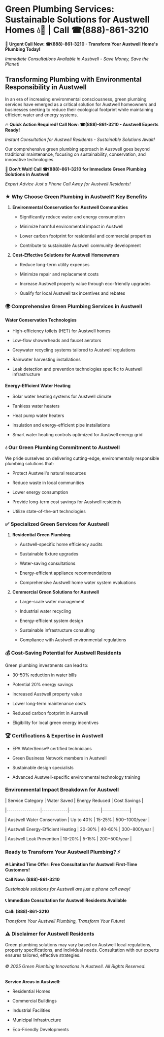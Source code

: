 # Green Plumbing Services: Sustainable Solutions for Austwell Homes 💧🌿 | Call ☎(888)-861-3210

🚨 **Urgent Call Now: ☎(888)-861-3210 - Transform Your Austwell Home's Plumbing Today!**
*Immediate Consultations Available in Austwell - Save Money, Save the Planet!*

## Transforming Plumbing with Environmental Responsibility in Austwell

In an era of increasing environmental consciousness, green plumbing services have emerged as a critical solution for Austwell homeowners and businesses seeking to reduce their ecological footprint while maintaining efficient water and energy systems. 

🔥 **Quick Action Required! Call Now: ☎(888)-861-3210 - Austwell Experts Ready!**
*Instant Consultation for Austwell Residents - Sustainable Solutions Await!*

Our comprehensive green plumbing approach in Austwell goes beyond traditional maintenance, focusing on sustainability, conservation, and innovative technologies.

🚨 **Don't Wait! Call ☎(888)-861-3210 for Immediate Green Plumbing Solutions in Austwell**
*Expert Advice Just a Phone Call Away for Austwell Residents!*

### ★ Why Choose Green Plumbing in Austwell? Key Benefits

1. **Environmental Conservation for Austwell Communities** 
   - Significantly reduce water and energy consumption
   - Minimize harmful environmental impact in Austwell
   - Lower carbon footprint for residential and commercial properties
   - Contribute to sustainable Austwell community development

2. **Cost-Effective Solutions for Austwell Homeowners** 
   - Reduce long-term utility expenses
   - Minimize repair and replacement costs
   - Increase Austwell property value through eco-friendly upgrades
   - Qualify for local Austwell tax incentives and rebates

### 🌍 Comprehensive Green Plumbing Services in Austwell

#### Water Conservation Technologies
- High-efficiency toilets (HET) for Austwell homes
- Low-flow showerheads and faucet aerators
- Greywater recycling systems tailored to Austwell regulations
- Rainwater harvesting installations
- Leak detection and prevention technologies specific to Austwell infrastructure

#### Energy-Efficient Water Heating
- Solar water heating systems for Austwell climate
- Tankless water heaters
- Heat pump water heaters
- Insulation and energy-efficient pipe installations
- Smart water heating controls optimized for Austwell energy grid

### 💧 Our Green Plumbing Commitment to Austwell

We pride ourselves on delivering cutting-edge, environmentally responsible plumbing solutions that:
- Protect Austwell's natural resources
- Reduce waste in local communities
- Lower energy consumption
- Provide long-term cost savings for Austwell residents
- Utilize state-of-the-art technologies

### ✅ Specialized Green Services for Austwell

1. **Residential Green Plumbing**
   - Austwell-specific home efficiency audits
   - Sustainable fixture upgrades
   - Water-saving consultations
   - Energy-efficient appliance recommendations
   - Comprehensive Austwell home water system evaluations

2. **Commercial Green Solutions for Austwell**
   - Large-scale water management
   - Industrial water recycling
   - Energy-efficient system design
   - Sustainable infrastructure consulting
   - Compliance with Austwell environmental regulations

### 💰 Cost-Saving Potential for Austwell Residents

Green plumbing investments can lead to:
- 30-50% reduction in water bills
- Potential 20% energy savings
- Increased Austwell property value
- Lower long-term maintenance costs
- Reduced carbon footprint in Austwell
- Eligibility for local green energy incentives

### 🏆 Certifications & Expertise in Austwell

- EPA WaterSense® certified technicians
- Green Business Network members in Austwell
- Sustainable design specialists
- Advanced Austwell-specific environmental technology training

### Environmental Impact Breakdown for Austwell

| Service Category | Water Saved | Energy Reduced | Cost Savings |
|-----------------|-------------|----------------|--------------|
| Austwell Water Conservation | Up to 40% | 15-25% | $500-$1000/year |
| Austwell Energy-Efficient Heating | 20-30% | 40-60% | $300-$800/year |
| Austwell Leak Prevention | 10-20% | 5-15% | $200-$500/year |

### Ready to Transform Your Austwell Plumbing? ⚡

**🔥 Limited Time Offer: Free Consultation for Austwell First-Time Customers!**

**Call Now: (888)-861-3210**
*Sustainable solutions for Austwell are just a phone call away!*

#### 📞 Immediate Consultation for Austwell Residents Available

**Call: (888)-861-3210**
*Transform Your Austwell Plumbing, Transform Your Future!*

### ⚠️ Disclaimer for Austwell Residents

Green plumbing solutions may vary based on Austwell local regulations, property specifications, and individual needs. Consultation with our experts ensures tailored, effective strategies.

###### © 2025 Green Plumbing Innovations in Austwell. All Rights Reserved.

**Service Areas in Austwell:** 
- Residential Homes
- Commercial Buildings
- Industrial Facilities
- Municipal Infrastructure
- Eco-Friendly Developments